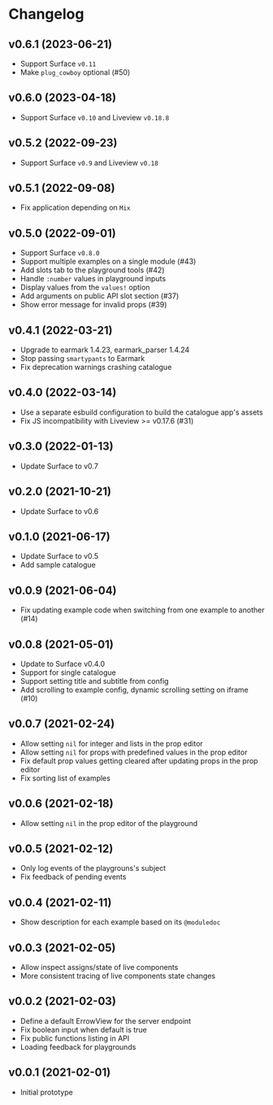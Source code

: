 # Changelog

## v0.6.1 (2023-06-21)
  * Support Surface `v0.11`
  * Make `plug_cowboy` optional (#50)

## v0.6.0 (2023-04-18)
  * Support Surface `v0.10` and Liveview `v0.18.8`

## v0.5.2 (2022-09-23)
  * Support Surface `v0.9` and Liveview `v0.18`

## v0.5.1 (2022-09-08)
  * Fix application depending on `Mix`

## v0.5.0 (2022-09-01)
  * Support Surface `v0.8.0`
  * Support multiple examples on a single module (#43)
  * Add slots tab to the playground tools (#42)
  * Handle `:number` values in playground inputs
  * Display values from the `values!` option
  * Add arguments on public API slot section (#37)
  * Show error message for invalid props (#39)

## v0.4.1 (2022-03-21)
  * Upgrade to earmark 1.4.23, earmark_parser 1.4.24
  * Stop passing `smartypants` to Earmark
  * Fix deprecation warnings crashing catalogue

## v0.4.0 (2022-03-14)

  * Use a separate esbuild configuration to build the catalogue app's assets
  * Fix JS incompatibility with Liveview >= v0.17.6 (#31)

## v0.3.0 (2022-01-13)

  * Update Surface to v0.7

## v0.2.0 (2021-10-21)

  * Update Surface to v0.6

## v0.1.0 (2021-06-17)

  * Update Surface to v0.5
  * Add sample catalogue

## v0.0.9 (2021-06-04)

  * Fix updating example code when switching from one example to another (#14)

## v0.0.8 (2021-05-01)

  * Update to Surface v0.4.0
  * Support for single catalogue
  * Support setting title and subtitle from config
  * Add scrolling to example config, dynamic scrolling setting on iframe (#10)

## v0.0.7 (2021-02-24)

  * Allow setting `nil` for integer and lists in the prop editor
  * Allow setting `nil` for props with predefined values in the prop editor
  * Fix default prop values getting cleared after updating props in the prop editor
  * Fix sorting list of examples

## v0.0.6 (2021-02-18)

  * Allow setting `nil` in the prop editor of the playground

## v0.0.5 (2021-02-12)

  * Only log events of the playgrouns's subject
  * Fix feedback of pending events

## v0.0.4 (2021-02-11)

  * Show description for each example based on its `@moduledoc`

## v0.0.3 (2021-02-05)

  * Allow inspect assigns/state of live components
  * More consistent tracing of live components state changes

## v0.0.2 (2021-02-03)

  * Define a default ErrowView for the server endpoint
  * Fix boolean input when default is true
  * Fix public functions listing in API
  * Loading feedback for playgrounds

## v0.0.1 (2021-02-01)

  * Initial prototype
